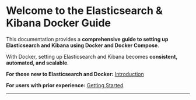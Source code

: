 

# Welcome to the Elasticsearch & Kibana Docker Guide

This documentation provides a **comprehensive guide to setting up Elasticsearch and Kibana using Docker and Docker Compose**. 

With Docker, setting up Elasticsearch and Kibana becomes **consistent, automated, and scalable**. 

**For those new to Elasticsearch and Docker:**
[Introduction ](introduction.md)

**For users with prior experience:**
[Getting Started ](GettingStarted.md)


---